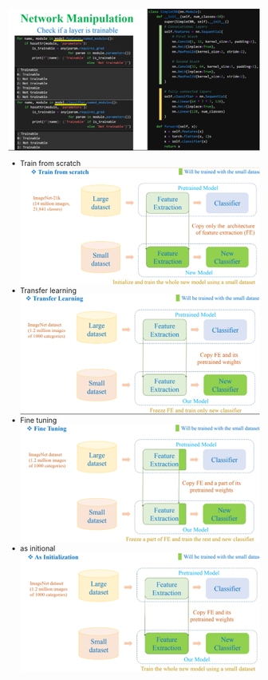![alt text](image.png)
- Train from scratch
![alt text](image-1.png)
- Transfer learning
![alt text](image-2.png)
- Fine tuning
![alt text](image-3.png)
- as initional
![alt text](image-4.png)